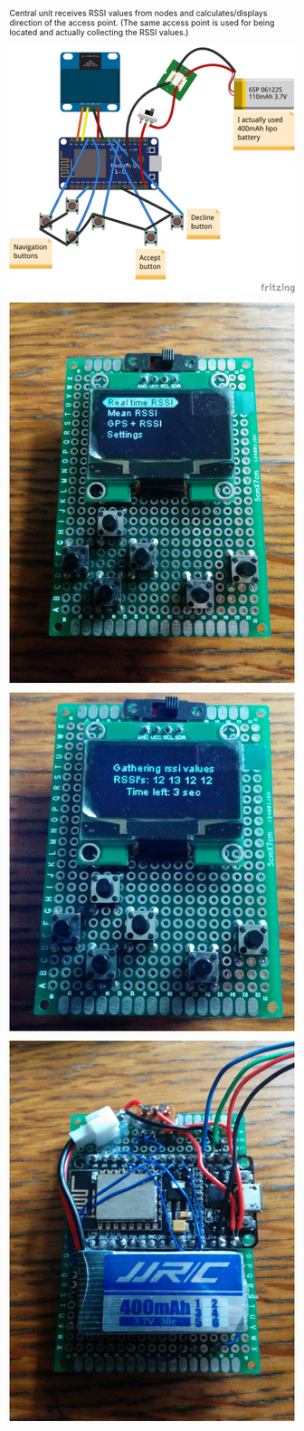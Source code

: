 Central unit receives RSSI values from nodes and calculates/displays direction of the access point. (The same access point is used for being located and actually collecting the RSSI values.)

![](https://github.com/michalmonday/WiFi-Locator/blob/master/pics/central_unit_schematic.png)

![](https://github.com/michalmonday/WiFi-Locator/blob/master/pics/central_unit_menu.jpg)

![](https://github.com/michalmonday/WiFi-Locator/blob/master/pics/central_unit_mean_gathering.jpg)

![](https://github.com/michalmonday/WiFi-Locator/blob/master/pics/central_unit_back.jpg)

